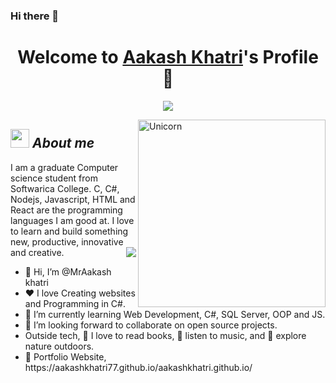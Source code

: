 ### Hi there 👋
<!-- ![Visitor](https://visitor-badge.laobi.icu/badge?page_id=Bhargavi-hash.repoName) [![GitHub followers](https://img.shields.io/github/followers/Bhargavi-hash.svg?style=social&label=Follow)](https://github.com/Bhargavi-hash?tab=followers)<br/>
<p align="center"> -->
  
  <h1 align="center">Welcome to <a href="https://github.com/Aakashkhatri77">Aakash Khatri</a>'s Profile 👋</h1>
</p>
<p align="center">
  <a align="center" href="https://github.com/DenverCoder1/readme-typing-svg"><img src="https://readme-typing-svg.herokuapp.com?&font=IBM+Plex+Sans&color=F72EE2&size=25&lines=Welcome+to+my+GitHub+Profile!;I'm+a+Web+developer;I'm+a+competitive+programmer;I'm+a+Flask+developer" /></a>
</p>

<img align="right" width=300px alt="Unicorn" src="https://c.tenor.com/GN73MKBawZYAAAAi/busy-cute.gif" />

## <img src="https://media.giphy.com/media/ObNTw8Uzwy6KQ/giphy.gif" width="30px">&nbsp;***About me***

I am a graduate Computer science student from Softwarica College.  C, C#, Nodejs, Javascript, HTML and React are the programming languages I am good at. I love to learn and build something new, productive, innovative and creative.
<img align="right" src="https://media.giphy.com/media/M9gbBd9nbDrOTu1Mqx/giphy.gif">
<ul>
  <li>👋 Hi, I’m @MrAakash khatri</li>
  <li>❤️ I love Creating websites and Programming in C#.</li>
  <li>🌱 I’m currently learning Web Development, C#, SQL Server, OOP and JS.</li>
  <li>👯 I’m looking forward to collaborate on open source projects.</li>
  <li>   Outside tech, 📖 I love to read books, 🎵 listen to music, and 🌴 explore nature outdoors.</li>
  <li>🧐 Portfolio Website, https://aakashkhatri77.github.io/aakashkhatri.github.io/</li>
</ul>

<!--
**Aakashkhatri77/Aakashkhatri77** is a ✨ _special_ ✨ repository because its `README.md` (this file) appears on your GitHub profile.


Here are some ideas to get you started:

- 🔭 I’m currently working on ...
- 🌱 I’m currently learning ...
- 👯 I’m looking to collaborate on ...
- 🤔 I’m looking for help with ...
- 💬 Ask me about ...
- 📫 How to reach me: ...
- 😄 Pronouns: ...
- ⚡ Fun fact: ...

-->
